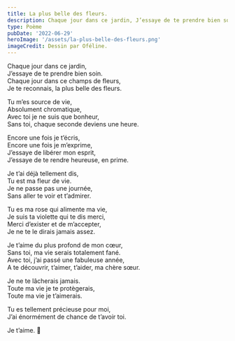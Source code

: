 ```yaml
---
title: La plus belle des fleurs.
description: Chaque jour dans ce jardin, J’essaye de te prendre bien soin...
type: Poème
pubDate: '2022-06-29'
heroImage: '/assets/la-plus-belle-des-fleurs.png'
imageCredit: Dessin par Oféline.
---
```


Chaque jour dans ce jardin,  
J’essaye de te prendre bien soin.  
Chaque jour dans ce champs de fleurs,  
Je te reconnais, la plus belle des fleurs.

Tu m’es source de vie,  
Absolument chromatique,  
Avec toi je ne suis que bonheur,  
Sans toi, chaque seconde deviens une heure.

Encore une fois je t’écris,  
Encore une fois je m’exprime,  
J’essaye de libérer mon esprit,  
J’essaye de te rendre heureuse, en prime.

Je t’ai déjà tellement dis,  
Tu est ma fleur de vie.  
Je ne passe pas une journée,  
Sans aller te voir et t’admirer.

Tu es ma rose qui alimente ma vie,  
Je suis ta violette qui te dis merci,  
Merci d’exister et de m’accepter,  
Je ne te le dirais jamais assez.

Je t’aime du plus profond de mon cœur,  
Sans toi, ma vie serais totalement fané.  
Avec toi, j’ai passé une fabuleuse année,  
A te découvrir, t’aimer, t’aider, ma chère sœur.

Je ne te lâcherais jamais.  
Toute ma vie je te protègerais,  
Toute ma vie je t’aimerais.

Tu es tellement précieuse pour moi,  
J’ai énormément de chance de t’avoir toi.

Je t’aime. 💜
